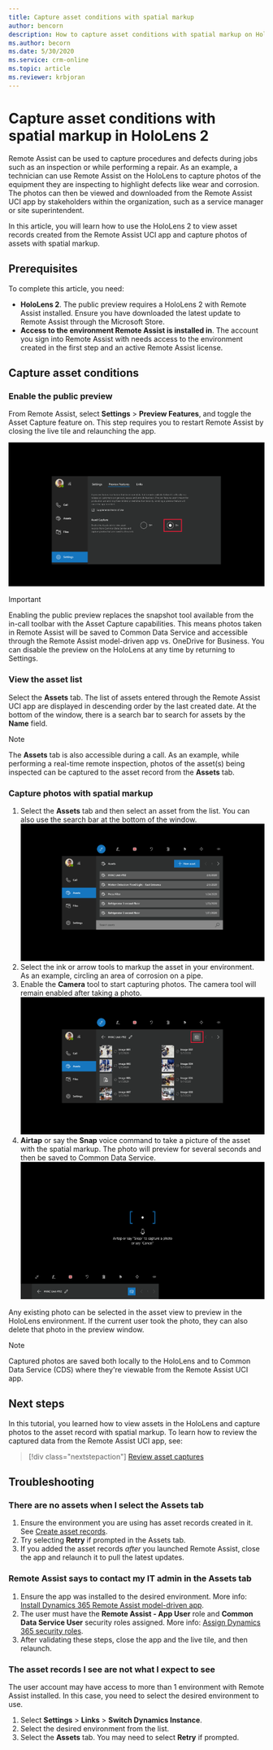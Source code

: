 ```yaml
---
title: Capture asset conditions with spatial markup
author: bencorn
description: How to capture asset conditions with spatial markup on HoloLens 2
ms.author: becorn
ms.date: 5/30/2020
ms.service: crm-online
ms.topic: article
ms.reviewer: krbjoran
---
```

# Capture asset conditions with spatial markup in HoloLens 2

Remote Assist can be used to capture procedures and defects during jobs such as an inspection or while performing a repair. As an example, a technician can use Remote Assist on the HoloLens to capture photos of the equipment they are inspecting to highlight defects like wear and corrosion. The photos can then be viewed and downloaded from the Remote Assist UCI app by stakeholders within the organization, such as a service manager or site superintendent.

In this article, you will learn how to use the HoloLens 2 to view asset records created from the Remote Assist UCI app and capture photos of assets with spatial markup.

## Prerequisites

To complete this article, you need:

- **HoloLens 2**. The public preview requires a HoloLens 2 with Remote Assist installed. Ensure you have downloaded the latest update to Remote Assist through the Microsoft Store.
- **Access to the environment Remote Assist is installed in**. The account you sign into Remote Assist with needs access to the environment created in the first step and an active Remote Assist license.

## Capture asset conditions

### Enable the public preview

From Remote Assist, select **Settings** > **Preview Features**, and toggle the Asset Capture feature on. This step requires you to restart Remote Assist by closing the live tile and relaunching the app.

![Screenshot of the settings page in Remote Assist to enable preview features.](./media/08.01-settings-preview-features.png "Remote Assist")

> [!IMPORTANT]
> Enabling the public preview replaces the snapshot tool available from the in-call toolbar with the Asset Capture capabilities. This means photos taken in Remote Assist will be saved to Common Data Service and accessible through the Remote Assist model-driven app vs. OneDrive for Business. You can disable the preview on the HoloLens at any time by returning to Settings.

### View the asset list

Select the **Assets** tab. The list of assets entered through the Remote Assist UCI app are displayed in descending order by the last created date. At the bottom of the window, there is a search bar to search for assets by the **Name** field.

> [!NOTE]
> The **Assets** tab is also accessible during a call. As an example, while performing a real-time remote inspection, photos of the asset(s) being inspected can be captured to the asset record from the **Assets** tab.

### Capture photos with spatial markup

1. Select the **Assets** tab and then select an asset from the list. You can also use the search bar at the bottom of the window.
![Screenshot of the Assets tab in Remote Assist.](./media/06.05-assets-list.png "Remote Assist")
2. Select the ink or arrow tools to markup the asset in your environment. As an example, circling an area of corrosion on a pipe.
3. Enable the **Camera** tool to start capturing photos. The camera tool will remain enabled after taking a photo.
![Screenshot of the asset detail view in Remote Assist.](./media/06.14-asset.png "Remote Assist")
4. **Airtap** or say the **Snap** voice command to take a picture of the asset with the spatial markup. The photo will preview for several seconds and then be saved to Common Data Service.
![Screenshot of the camera mode enabled in Remote Assist.](./media/06.10-photo-ready.png "Remote Assist")

Any existing photo can be selected in the asset view to preview in the HoloLens environment. If the current user took the photo, they can also delete that photo in the preview window.

> [!NOTE]
> Captured photos are saved both locally to the HoloLens and to Common Data Service (CDS) where they're viewable from the Remote Assist UCI app.

## Next steps

In this tutorial, you learned how to view assets in the HoloLens and capture photos to the asset record with spatial markup. To learn how to review the captured data from the Remote Assist UCI app, see:

> [!div class="nextstepaction"]
> [Review asset captures](./asset-capture-review.md)

## Troubleshooting

### There are no assets when I select the Assets tab

1. Ensure the environment you are using has asset records created in it. See [Create asset records](./asset-capture-create-asset.md).
2. Try selecting **Retry** if prompted in the Assets tab.
3. If you added the asset records *after* you launched Remote Assist, close the app and relaunch it to pull the latest updates.

### Remote Assist says to contact my IT admin in the Assets tab

1. Ensure the app was installed to the desired environment. More info: [Install Dynamics 365 Remote Assist model-driven app](./asset-capture-setup-environment.md#install-dynamics-365-remote-assist-model-driven-app).
2. The user must have the **Remote Assist - App User** role and **Common Data Service User** security roles assigned. More info: [Assign Dynamics 365 security roles](./asset-capture-add-users.md#assign-dynamics-365-security-roles).
3. After validating these steps, close the app and the live tile, and then relaunch.

### The asset records I see are not what I expect to see

The user account may have access to more than 1 environment with Remote Assist installed. In this case, you need to select the desired environment to use.

1. Select **Settings** > **Links** > **Switch Dynamics Instance**.
2. Select the desired environment from the list.
3. Select the **Assets** tab. You may need to select **Retry** if prompted.
